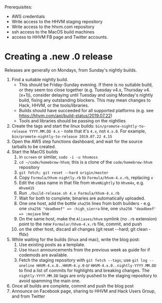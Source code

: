 Prerequisites:
- AWS credentials
- Write access to the HHVM staging repository
- Write access to the hhvm.com repository
- ssh access to the MacOS build machines
- access to HHVM FB page and Twitter accounts.

Creating a .new .0 release
==========================

Releases are generally on Mondays, from Sunday's nightly builds.

1. Find a suitable nightly build.
   - This should be Friday-Sunday evening. If there is no suitable build, or they
    seem too close together (e.g. Tuesday v4.x, Thursday v4.(x+1)), consider
    delaying until Tuesday and using Monday's nightly build, fixing any
    outstanding blockers. This may mean changes to Hack, HHVM, or the
    tools/libraries.
   - Builds should have succeeded for all
     supported platforms (e.g. see https://hhvm.com/api/build-status/2019.07.22)
   - Tools and libraries should be passing on the nightlies
1. Create the tags and start the linux builds:
   `bin/promote-nightly-to-release YYYY.MM.DD 4.x` - note that it's `4.x`, not
   `4.x.0`. For example, `bin/promote-nightly-to-release 2019.07.22 4.15`
1. Open the AWS step functions dashboard, and wait for the source tarballs to
   be created.
1. Start the MacOS builds
   1. in `screen` or similar, `sudo -i -u hhvmoss`
   1. `cd ~/code/homebrew-hhvm`; this is a clone of the `code/homebrew-hhvm`
      repository
   1. `git fetch; git reset --hard origin/master`
   1. Copy `Formula/hhvm-nightly.rb` to `Formula/hhvm-4.x.rb`, replacing `x`
   1. Edit the class name in that file from `HhvmNightly` to `Hhvm4x`, e.g.
      `Hhvm415`
   1. Run `./build-release.sh 4.x Formula/hhvm-4.x.rb`
   1. Wait for both to complete; binaries are automatically uploaded.
   1. One one host, add the bottle `sha256` lines from both builders - e.g.
      one `sha256 "deadbeef" => :high_sierra` line, one
      `sha256 "deadbeef' => :mojave` line
   1. On the same host, make the `Aliases/hhvm` symlink (no `.rb` extension)
      point to the new `Formular/hhvm-4.x.rb` file, commit, and push
   1. on the other host, discard all changes (git reset --hard; git clean -ffdx)
1. While waiting for the builds (linux and mac), write the blog post:
   1. Use existing posts as a template.
   1. Use `hhast` announcements from the previous week as guide for if codemods
      are available.
   1. Fetch the staging repository with `git fetch --tags`; use
      `git log --oneline HHVM-4.x.0..HHVM-4.y.0` or
      `HHVM-4.x.0..nightly-YYYY.MM.DD` to find a list of commits for highlights
      and breaking changes. The `nightly-YYYY.MM.DD` tags are only pushed to
      the staging repository to avoid spamming the main one.
1. Once all builds are complete, commit and push the blog post
1. Announce on Facebook page, sharing to HHVM and Hack Users Group, and from
   Twitter
